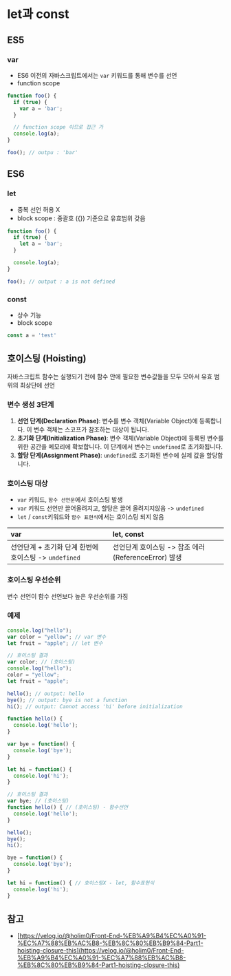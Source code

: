 # let과 const

## ES5

### var

* ES6 이전의 자바스크립트에서는 `var` 키워드를 통해 변수를 선언
* function scope

```javascript
function foo() {
  if (true) {
    var a = 'bar';
  }

  // function scope 이므로 접근 가
  console.log(a);
}

foo(); // outpu : 'bar'
```

## ES6

### let

* 중복 선언 허용 X
* block scope : 중괄호 \({}\) 기준으로 유효범위 갖음

```javascript
function foo() {
  if (true) {
    let a = 'bar';
  }

  console.log(a);
}

foo(); // output : a is not defined
```

### const

* 상수 기능
* block scope

```javascript
const a = 'test'
```

## 호이스팅 \(Hoisting\)

자바스크립트 함수는 실행되기 전에 함수 안에 필요한 변수값들을 모두 모아서 유효 범위의 최상단에 선언

### 변수 생성 3단계

1. **선언 단계\(Declaration Phase\)**: 변수를 변수 객체\(Variable Object\)에 등록합니다. 이 변수 객체는 스코프가 참조하는 대상이 됩니다.
2. **초기화 단계\(Initialization Phase\)**: 변수 객체\(Variable Object\)에 등록된 변수를 위한 공간을 메모리에 확보합니다. 이 단계에서 변수는 `undefined`로 초기화됩니다.
3. **할당 단계\(Assignment Phase\)**: `undefined`로 초기화된 변수에 실제 값을 할당합니다.

### 호이스팅 대상

* `var` 키워드, `함수 선언문`에서 호이스팅 발생
* `var` 키워드 선언만 끌어올려지고, 할당은 끌어 올려지지않음 -&gt; `undefined`
* `let` / `const`키워드와 `함수 표현식`에서는 호이스팅 되지 않음

| var | let, const |
| :--- | :--- |
| 선언단계 + 초기화 단계 한번에 호이스팅 -&gt; `undefined` | 선언단계 호이스팅 -&gt; 참조 에러\(ReferenceError\) 발생 |

### 호이스팅 우선순위

변수 선언이 함수 선언보다 높은 우선순위를 가짐

### 예제

```javascript
console.log("hello");
var color = "yellow"; // var 변수 
let fruit = "apple"; // let 변수

// 호이스팅 결과
var color; // (호이스팅)
console.log("hello");
color = "yellow";
let fruit = "apple";
```

```javascript
hello(); // output: hello
bye(); // output: bye is not a function
hi(); // output: Cannot access 'hi' before initialization

function hello() {
  console.log('hello');
}

var bye = function() {
  console.log('bye');
}

let hi = function() {
  console.log('hi');
}

// 호이스팅 결과
var bye; // (호이스팅)
function hello() { // (호이스팅) - 함수선언
  console.log('hello');
}

hello();
bye();
hi();

bye = function() {
  console.log('bye');
}

let hi = function() { // 호이스팅X - let, 함수표현식
  console.log('hi');
}
```

## 참고

* [https://velog.io/@holim0/Front-End-%EB%A9%B4%EC%A0%91-%EC%A7%88%EB%AC%B8-%EB%8C%80%EB%B9%84-Part1-hoisting-closure-this](https://velog.io/@holim0/Front-End-%EB%A9%B4%EC%A0%91-%EC%A7%88%EB%AC%B8-%EB%8C%80%EB%B9%84-Part1-hoisting-closure-this)

